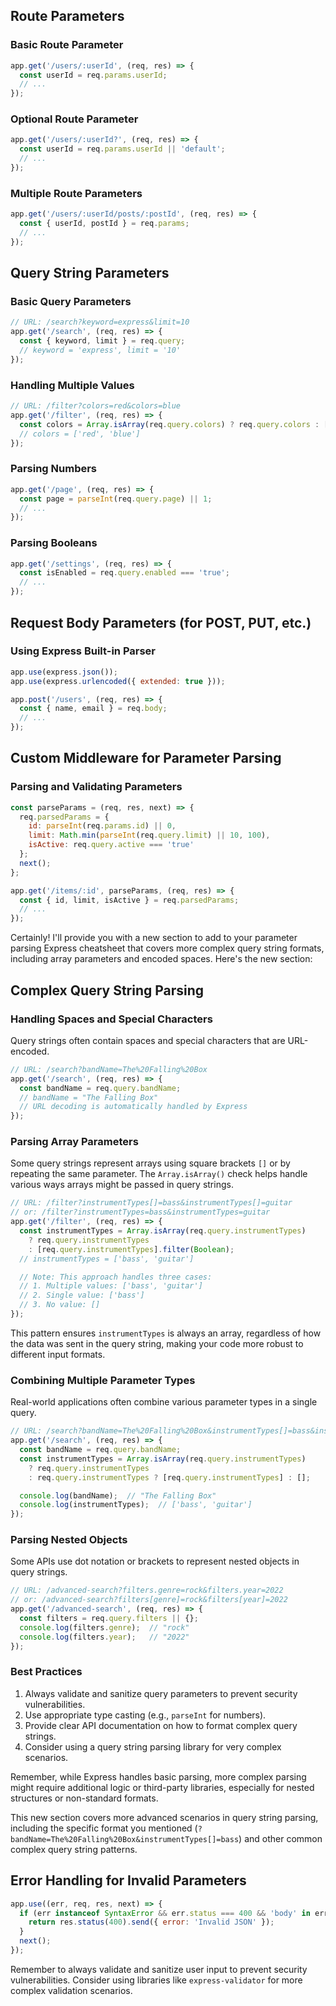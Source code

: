 ## Route Parameters

### Basic Route Parameter
```javascript
app.get('/users/:userId', (req, res) => {
  const userId = req.params.userId;
  // ...
});
```

### Optional Route Parameter
```javascript
app.get('/users/:userId?', (req, res) => {
  const userId = req.params.userId || 'default';
  // ...
});
```

### Multiple Route Parameters
```javascript
app.get('/users/:userId/posts/:postId', (req, res) => {
  const { userId, postId } = req.params;
  // ...
});
```

## Query String Parameters

### Basic Query Parameters
```javascript
// URL: /search?keyword=express&limit=10
app.get('/search', (req, res) => {
  const { keyword, limit } = req.query;
  // keyword = 'express', limit = '10'
});
```

### Handling Multiple Values
```javascript
// URL: /filter?colors=red&colors=blue
app.get('/filter', (req, res) => {
  const colors = Array.isArray(req.query.colors) ? req.query.colors : [req.query.colors];
  // colors = ['red', 'blue']
});
```

### Parsing Numbers
```javascript
app.get('/page', (req, res) => {
  const page = parseInt(req.query.page) || 1;
  // ...
});
```

### Parsing Booleans
```javascript
app.get('/settings', (req, res) => {
  const isEnabled = req.query.enabled === 'true';
  // ...
});
```

## Request Body Parameters (for POST, PUT, etc.)

### Using Express Built-in Parser
```javascript
app.use(express.json());
app.use(express.urlencoded({ extended: true }));

app.post('/users', (req, res) => {
  const { name, email } = req.body;
  // ...
});
```

## Custom Middleware for Parameter Parsing

### Parsing and Validating Parameters
```javascript
const parseParams = (req, res, next) => {
  req.parsedParams = {
    id: parseInt(req.params.id) || 0,
    limit: Math.min(parseInt(req.query.limit) || 10, 100),
    isActive: req.query.active === 'true'
  };
  next();
};

app.get('/items/:id', parseParams, (req, res) => {
  const { id, limit, isActive } = req.parsedParams;
  // ...
});
```
Certainly! I'll provide you with a new section to add to your parameter parsing Express cheatsheet that covers more complex query string formats, including array parameters and encoded spaces. Here's the new section:

## Complex Query String Parsing

### Handling Spaces and Special Characters
Query strings often contain spaces and special characters that are URL-encoded.

```javascript
// URL: /search?bandName=The%20Falling%20Box
app.get('/search', (req, res) => {
  const bandName = req.query.bandName;
  // bandName = "The Falling Box"
  // URL decoding is automatically handled by Express
});
```
### Parsing Array Parameters
Some query strings represent arrays using square brackets `[]` or by repeating the same parameter. The `Array.isArray()` check helps handle various ways arrays might be passed in query strings.

```javascript
// URL: /filter?instrumentTypes[]=bass&instrumentTypes[]=guitar
// or: /filter?instrumentTypes=bass&instrumentTypes=guitar
app.get('/filter', (req, res) => {
  const instrumentTypes = Array.isArray(req.query.instrumentTypes) 
    ? req.query.instrumentTypes 
    : [req.query.instrumentTypes].filter(Boolean);
  // instrumentTypes = ['bass', 'guitar']

  // Note: This approach handles three cases:
  // 1. Multiple values: ['bass', 'guitar']
  // 2. Single value: ['bass']
  // 3. No value: []
});
```

This pattern ensures `instrumentTypes` is always an array, regardless of how the data was sent in the query string, making your code more robust to different input formats.
### Combining Multiple Parameter Types
Real-world applications often combine various parameter types in a single query.

```javascript
// URL: /search?bandName=The%20Falling%20Box&instrumentTypes[]=bass&instrumentTypes[]=guitar
app.get('/search', (req, res) => {
  const bandName = req.query.bandName;
  const instrumentTypes = Array.isArray(req.query.instrumentTypes)
    ? req.query.instrumentTypes
    : req.query.instrumentTypes ? [req.query.instrumentTypes] : [];

  console.log(bandName);  // "The Falling Box"
  console.log(instrumentTypes);  // ['bass', 'guitar']
});
```

### Parsing Nested Objects
Some APIs use dot notation or brackets to represent nested objects in query strings.

```javascript
// URL: /advanced-search?filters.genre=rock&filters.year=2022
// or: /advanced-search?filters[genre]=rock&filters[year]=2022
app.get('/advanced-search', (req, res) => {
  const filters = req.query.filters || {};
  console.log(filters.genre);  // "rock"
  console.log(filters.year);   // "2022"
});
```

### Best Practices
1. Always validate and sanitize query parameters to prevent security vulnerabilities.
2. Use appropriate type casting (e.g., `parseInt` for numbers).
3. Provide clear API documentation on how to format complex query strings.
4. Consider using a query string parsing library for very complex scenarios.

Remember, while Express handles basic parsing, more complex parsing might require additional logic or third-party libraries, especially for nested structures or non-standard formats.

This new section covers more advanced scenarios in query string parsing, including the specific format you mentioned (`?bandName=The%20Falling%20Box&instrumentTypes[]=bass`) and other common complex query string patterns.

## Error Handling for Invalid Parameters

```javascript
app.use((err, req, res, next) => {
  if (err instanceof SyntaxError && err.status === 400 && 'body' in err) {
    return res.status(400).send({ error: 'Invalid JSON' });
  }
  next();
});
```

Remember to always validate and sanitize user input to prevent security vulnerabilities. Consider using libraries like `express-validator` for more complex validation scenarios.